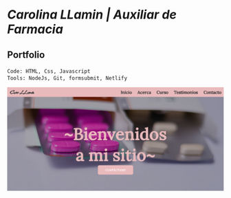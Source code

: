 # ***Carolina LLamin | Auxiliar de Farmacia***

## Portfolio 
    Code: HTML, Css, Javascript
    Tools: NodeJs, Git, formsubmit, Netlify

![preview](images/cover.png)